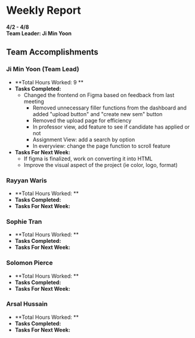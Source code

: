 # Weekly Report  
**4/2 - 4/8**  
**Team Leader: Ji Min Yoon**

## Team Accomplishments  
### Ji Min Yoon (Team Lead)
- **Total Hours Worked: 9 **
- **Tasks Completed:**
  - Changed the frontend on Figma based on feedback from last meeting
    - Removed unnecessary filler functions from the dashboard and added "upload button" and "create new sem" button
    - Removed the upload page for efficiency
    - In professor view, add feature to see if candidate has applied or not
    - Assignment View: add a search by option
    - In everyview: change the page function to scroll feature  
- **Tasks For Next Week:**
  - If figma is finalized, work on converting it into HTML
  - Improve the visual aspect of the project (ie color, logo, format) 

### Rayyan Waris
- **Total Hours Worked: **
- **Tasks Completed:**
- **Tasks For Next Week:**


### Sophie Tran
- **Total Hours Worked: **
- **Tasks Completed:**
- **Tasks For Next Week:**
  

### Solomon Pierce
- **Total Hours Worked: **
- **Tasks Completed:**
- **Tasks For Next Week:**

### Arsal Hussain
- **Total Hours Worked: **
- **Tasks Completed:**
- **Tasks For Next Week:**


